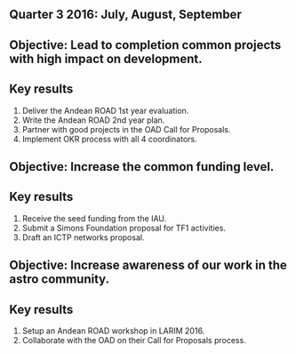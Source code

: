 ## Quarter 3 2016: July, August, September

## Objective: Lead to completion common projects with high impact on development.

## Key results
1. Deliver the Andean ROAD 1st year evaluation.
2. Write the Andean ROAD 2nd year plan.
3. Partner with good projects in the OAD Call for Proposals.
4. Implement OKR process with all 4 coordinators.

## Objective: Increase the common funding level.

## Key results
1. Receive the seed funding from the IAU.
2. Submit a Simons Foundation proposal for TF1 activities.
3. Draft an ICTP networks proposal.

## Objective: Increase awareness of our work in the astro community.

## Key results
1. Setup an Andean ROAD workshop in LARIM 2016.
2. Collaborate with the OAD on their Call for Proposals process.


